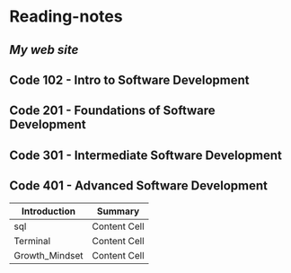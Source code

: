 # **Reading-notes**
## *My web site*
## Code 102 - Intro to Software Development
## Code 201 - Foundations of Software Development
## Code 301 - Intermediate Software Development
## Code 401 - Advanced Software Development

|Introduction  |Summary |
| ------------- | ------------- |
| sql | Content Cell  |
| Terminal  | Content Cell  |
| Growth_Mindset  | Content Cell  |
